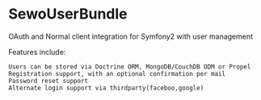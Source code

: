 SewoUserBundle
==============

OAuth and Normal client integration for Symfony2 with user management

Features include:

    Users can be stored via Doctrine ORM, MongoDB/CouchDB ODM or Propel
    Registration support, with an optional confirmation per mail
    Password reset support
    Alternate login support via thirdparty(faceboo,google)
